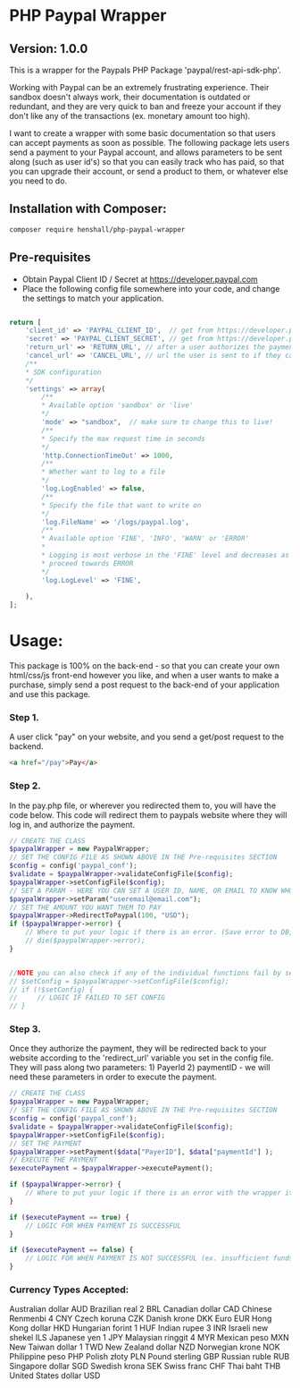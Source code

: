 # PHP Paypal Wrapper
## Version: 1.0.0

This is a wrapper for the Paypals PHP Package 'paypal/rest-api-sdk-php'.

Working with Paypal can be an extremely frustrating experience. Their sandbox doesn't always work, their documentation is outdated or redundant, and they are very quick to ban and freeze your account if they don't like any of the transactions (ex. monetary amount too high). 

I want to create a wrapper with some basic documentation so that users can accept payments as soon as possible. The following package lets users send a payment to your Paypal account, and allows parameters to be sent along (such as user id's) so that you can easily track who has paid, so that you can upgrade their account, or send a product to them, or whatever else you need to do. 


## Installation with Composer:
```bash
composer require henshall/php-paypal-wrapper
```

## Pre-requisites
- Obtain Paypal Client ID / Secret at https://developer.paypal.com
- Place the following config file somewhere into your code, and change the settings to match your application.
```php

return [
    'client_id' => 'PAYPAL_CLIENT_ID',  // get from https://developer.paypal.com
    'secret' => 'PAYPAL_CLIENT_SECRET', // get from https://developer.paypal.com
    'return_url' => 'RETURN_URL', // after a user authorizes the payment, they will be directed to this url. This is where we will place the logic from step 2 below.
    'cancel_url' => 'CANCEL_URL', // url the user is sent to if they cancel the transaction. Maybe you can bring the user back to your homepage with a message saying they cancelled the transaction.
    /**
    * SDK configuration
    */
    'settings' => array(
        /**
        * Available option 'sandbox' or 'live'
        */
        'mode' => "sandbox",  // make sure to change this to live!
        /**
        * Specify the max request time in seconds
        */
        'http.ConnectionTimeOut' => 1000,
        /**
        * Whether want to log to a file
        */
        'log.LogEnabled' => false,
        /**
        * Specify the file that want to write on
        */
        'log.FileName' => '/logs/paypal.log',
        /**
        * Available option 'FINE', 'INFO', 'WARN' or 'ERROR'
        *
        * Logging is most verbose in the 'FINE' level and decreases as you
        * proceed towards ERROR
        */
        'log.LogLevel' => 'FINE',
        
    ),
];
```

# Usage:

This package is 100% on the back-end - so that you can create your own html/css/js front-end however you like, and when a user wants to make a purchase, simply send a post request to the back-end of your application and use this package.

### Step 1.
A user click "pay" on your website, and you send a get/post request to the backend.
```html
<a href="/pay">Pay</a>
```

### Step 2.
In the pay.php file, or wherever you redirected them to, you will have the code below. This code will redirect them to paypals website where they will log in, and authorize the payment. 
```php
// CREATE THE CLASS
$paypalWrapper = new PaypalWrapper;
// SET THE CONFIG FILE AS SHOWN ABOVE IN THE Pre-requisites SECTION
$config = config('paypal_conf');
$validate = $paypalWrapper->validateConfigFile($config);
$paypalWrapper->setConfigFile($config);
// SET A PARAM - HERE YOU CAN SET A USER ID, NAME, OR EMAIL TO KNOW WHO HAS PAID
$paypalWrapper->setParam("useremail@email.com");
// SET THE AMOUNT YOU WANT THEM TO PAY
$paypalWrapper->RedirectToPaypal(100, "USD");
if ($paypalWrapper->error) {
    // Where to put your logic if there is an error. (Save error to DB, or log file, or email to yourself etc.)
    // die($paypalWrapper->error);
}


//NOTE you can also check if any of the individual functions fail by see if they return false. 
// $setConfig = $paypalWrapper->setConfigFile($config);
// if (!$setConfig) {
//     // LOGIC IF FAILED TO SET CONFIG
// }

```


### Step 3.
Once they authorize the payment, they will be redirected back to your website according to the 'redirect_url' variable you set in the config file. They will pass along two parameters: 1) PayerId 2) paymentID  - we will need these parameters in order to execute the payment.
```php
// CREATE THE CLASS
$paypalWrapper = new PaypalWrapper;
// SET THE CONFIG FILE AS SHOWN ABOVE IN THE Pre-requisites SECTION
$config = config('paypal_conf');
$validate = $paypalWrapper->validateConfigFile($config); 
$paypalWrapper->setConfigFile($config);
// SET THE PAYMENT
$paypalWrapper->setPayment($data["PayerID"], $data["paymentId"] );
// EXECUTE THE PAYMENT
$executePayment = $paypalWrapper->executePayment();

if ($paypalWrapper->error) {
    // Where to put your logic if there is an error with the wrapper itself, or its config
}

if ($executePayment == true) {
    // LOGIC FOR WHEN PAYMENT IS SUCCESSFUL
}

if ($executePayment == false) {
    // LOGIC FOR WHEN PAYMENT IS NOT SUCCESSFUL (ex. insufficient funds, or blocked for some reason)
}

```

### Currency Types Accepted:

Australian dollar AUD
Brazilian real 2 BRL
Canadian dollar	CAD
Chinese Renmenbi 4 CNY
Czech koruna CZK
Danish krone DKK
Euro	EUR
Hong Kong dollar HKD
Hungarian forint 1	HUF
Indian rupee 3	INR
Israeli new shekel	ILS
Japanese yen 1	JPY
Malaysian ringgit 4	MYR
Mexican peso	MXN
New Taiwan dollar 1	TWD
New Zealand dollar	NZD
Norwegian krone	NOK
Philippine peso	PHP
Polish złoty	PLN
Pound sterling	GBP
Russian ruble	RUB
Singapore dollar SGD
Swedish krona	SEK
Swiss franc	CHF
Thai baht	THB
United States dollar USD


